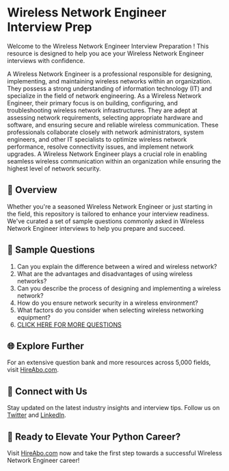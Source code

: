 # Wireless Network Engineer Interview Prep

Welcome to the Wireless Network Engineer Interview Preparation ! This resource is designed to help you ace your Wireless Network Engineer interviews with confidence.

A Wireless Network Engineer is a professional responsible for designing, implementing, and maintaining wireless networks within an organization. They possess a strong understanding of information technology (IT) and specialize in the field of network engineering. As a Wireless Network Engineer, their primary focus is on building, configuring, and troubleshooting wireless network infrastructures. They are adept at assessing network requirements, selecting appropriate hardware and software, and ensuring secure and reliable wireless communication. These professionals collaborate closely with network administrators, system engineers, and other IT specialists to optimize wireless network performance, resolve connectivity issues, and implement network upgrades. A Wireless Network Engineer plays a crucial role in enabling seamless wireless communication within an organization while ensuring the highest level of network security.

## 🚀 Overview

Whether you're a seasoned Wireless Network Engineer or just starting in the field, this repository is tailored to enhance your interview readiness. We've curated a set of sample questions commonly asked in Wireless Network Engineer interviews to help you prepare and succeed.

## 📝 Sample Questions

1. Can you explain the difference between a wired and wireless network?
2. What are the advantages and disadvantages of using wireless networks?
3. Can you describe the process of designing and implementing a wireless network?
4. How do you ensure network security in a wireless environment?
5. What factors do you consider when selecting wireless networking equipment?
6. [CLICK HERE FOR MORE QUESTIONS](https://hireabo.com/job/0_1_7/Wireless%20Network%20Engineer)

## 🌐 Explore Further

For an extensive question bank and more resources across 5,000 fields, visit [HireAbo.com](https://www.hireabo.com).

## 📱 Connect with Us

Stay updated on the latest industry insights and interview tips. Follow us on [Twitter](https://twitter.com/hireabo) and [LinkedIn](https://www.linkedin.com/in/hire-abo-3609972a8/).

## 🚀 Ready to Elevate Your Python Career?

Visit [HireAbo.com](https://www.hireabo.com) now and take the first step towards a successful Wireless Network Engineer career!